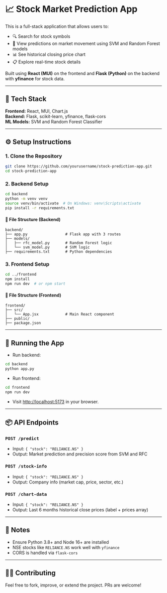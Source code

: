 # 📈 Stock Market Prediction App

This is a full-stack application that allows users to:
- 🔍 Search for stock symbols
- 🤖 View predictions on market movement using SVM and Random Forest models
- 📊 See historical closing price chart
- 📋 Explore real-time stock details

Built using **React (MUI)** on the frontend and **Flask (Python)** on the backend with **yfinance** for stock data.

---

## 🧰 Tech Stack

**Frontend:** React, MUI, Chart.js  
**Backend:** Flask, scikit-learn, yfinance, flask-cors  
**ML Models:** SVM and Random Forest Classifier  

---

## ⚙️ Setup Instructions

### 1. Clone the Repository
```bash
git clone https://github.com/yourusername/stock-prediction-app.git
cd stock-prediction-app
```

### 2. Backend Setup
```bash
cd backend
python -m venv venv
source venv/bin/activate  # On Windows: venv\Scripts\activate
pip install -r requirements.txt
```

#### 🔧 File Structure (Backend)
```
backend/
├── app.py                 # Flask app with 3 routes
├── models/
│   ├── rfc_model.py       # Random Forest logic
│   └── svm_model.py       # SVM logic
├── requirements.txt       # Python dependencies
```

### 3. Frontend Setup
```bash
cd ../frontend
npm install
npm run dev  # or npm start
```

#### 🔧 File Structure (Frontend)
```
frontend/
├── src/
│   └── App.jsx            # Main React component
├── public/
├── package.json
```

---

## 🚀 Running the App
- Run backend:
```bash
cd backend
python app.py
```

- Run frontend:
```bash
cd frontend
npm run dev
```

- Visit [http://localhost:5173](http://localhost:5173) in your browser.

---

## 📦 API Endpoints

### `POST /predict`
- Input: `{ "stock": "RELIANCE.NS" }`
- Output: Market prediction and precision score from SVM and RFC

### `POST /stock-info`
- Input: `{ "stock": "RELIANCE.NS" }`
- Output: Company info (market cap, price, sector, etc.)

### `POST /chart-data`
- Input: `{ "stock": "RELIANCE.NS" }`
- Output: Last 6 months historical close prices (label + prices array)

---

## 📝 Notes
- Ensure Python 3.8+ and Node 16+ are installed
- NSE stocks like `RELIANCE.NS` work well with `yfinance`
- CORS is handled via `flask-cors`

---

## 🙋‍♂️ Contributing
Feel free to fork, improve, or extend the project. PRs are welcome!


